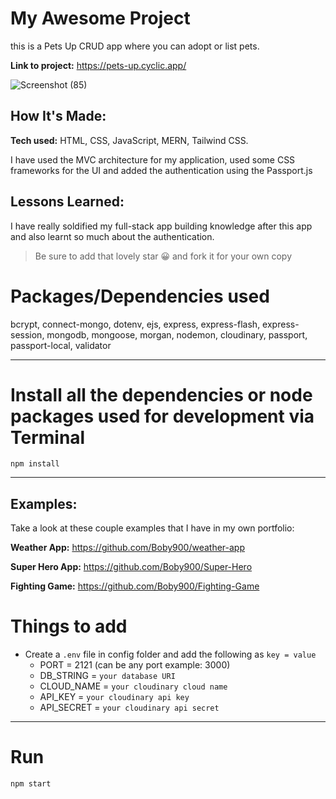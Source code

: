 # My Awesome Project
this is a Pets Up CRUD app where you can adopt or list pets.

**Link to project:** https://pets-up.cyclic.app/

![Screenshot (85)](https://github.com/Boby900/daily-list/assets/111265239/2ea1bf46-2013-4924-b566-60a5658f5ef7)


## How It's Made:

**Tech used:** HTML, CSS, JavaScript, MERN, Tailwind CSS.

I have used the MVC architecture for my application, used some CSS frameworks for the UI and added the authentication using the Passport.js


## Lessons Learned:

I have really soldified my full-stack app building knowledge after this app and also learnt so much about the authentication.

> Be sure to add that lovely star 😀 and fork it for your own copy


# Packages/Dependencies used 

bcrypt, connect-mongo, dotenv, ejs, express, express-flash, express-session, mongodb, mongoose, morgan, nodemon, cloudinary, passport, passport-local, validator

---

# Install all the dependencies or node packages used for development via Terminal

`npm install` 

---


## Examples:
Take a look at these couple examples that I have in my own portfolio:

**Weather App:** https://github.com/Boby900/weather-app

**Super Hero App:** https://github.com/Boby900/Super-Hero

**Fighting Game:** https://github.com/Boby900/Fighting-Game


# Things to add

- Create a `.env` file in config folder and add the following as `key = value`
  - PORT = 2121 (can be any port example: 3000)
  - DB_STRING = `your database URI`
  - CLOUD_NAME = `your cloudinary cloud name`
  - API_KEY = `your cloudinary api key`
  - API_SECRET = `your cloudinary api secret`

---

# Run

`npm start`
